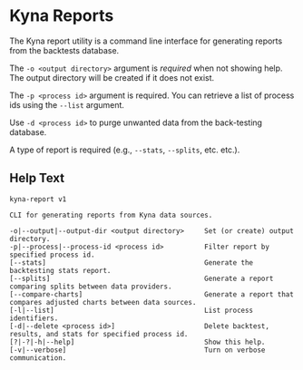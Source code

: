 # Kyna Reports

The Kyna report utility is a command line interface for generating reports from the backtests database.

The `-o <output directory>` argument is *required* when not showing help.
The output directory will be created if it does not exist.

The `-p <process id>` argument is required.
You can retrieve a list of process ids using the `--list` argument.

Use `-d <process id>` to purge unwanted data from the back-testing database.

A type of report is required (e.g., `--stats`, `--splits`, etc. etc.).

## Help Text

```
kyna-report v1

CLI for generating reports from Kyna data sources.

-o|--output|--output-dir <output directory>     Set (or create) output directory.
-p|--process|--process-id <process id>          Filter report by specified process id.
[--stats]                                       Generate the backtesting stats report.
[--splits]                                      Generate a report comparing splits between data providers.
[--compare-charts]                              Generate a report that compares adjusted charts between data sources.
[-l|--list]                                     List process identifiers.
[-d|--delete <process id>]                      Delete backtest, results, and stats for specified process id.
[?|-?|-h|--help]                                Show this help.
[-v|--verbose]                                  Turn on verbose communication.
```
